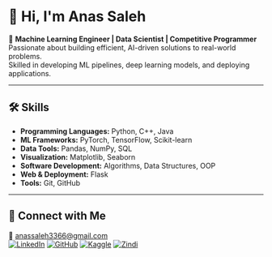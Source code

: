 # 👋 Hi, I'm Anas Saleh

🎯 **Machine Learning Engineer | Data Scientist | Competitive Programmer**  
Passionate about building efficient, AI-driven solutions to real-world problems.  
Skilled in developing ML pipelines, deep learning models, and deploying applications.

---

## 🛠️ Skills
- **Programming Languages:** Python, C++, Java  
- **ML Frameworks:** PyTorch, TensorFlow, Scikit-learn  
- **Data Tools:** Pandas, NumPy, SQL  
- **Visualization:** Matplotlib, Seaborn  
- **Software Development:** Algorithms, Data Structures, OOP  
- **Web & Deployment:** Flask  
- **Tools:** Git, GitHub
---

## 🔗 Connect with Me
📧 anassaleh3366@gmail.com  
[![LinkedIn](https://img.shields.io/badge/LinkedIn-blue?style=flat&logo=linkedin)](https://linkedin.com/in/anas-saleh-019a89206)  [![GitHub](https://img.shields.io/badge/GitHub-black?style=flat&logo=github)](https://github.com/anassaleh98)  [![Kaggle](https://img.shields.io/badge/Kaggle-20BEFF?style=flat&logo=kaggle&logoColor=white)](https://www.kaggle.com/anassaleh98)  [![Zindi](https://img.shields.io/badge/Zindi-8A2BE2?style=flat&logo=zindi&logoColor=white)](https://zindi.africa/users/anas22)


